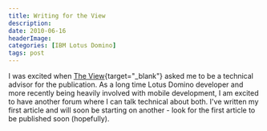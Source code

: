 ```yaml
---
title: Writing for the View
description: 
date: 2010-06-16
headerImage: 
categories: [IBM Lotus Domino]
tags: post
---
```


I was excited when [The View](https://eview.com){target="_blank"} asked me to be a technical advisor for the publication. As a long time Lotus Domino developer and more recently being heavily involved with mobile development, I am excited to have another forum where I can talk technical about both. I've written my first article and will soon be starting on another - look for the first article to be published soon (hopefully).